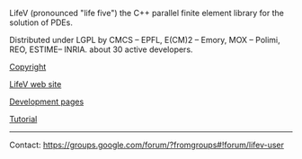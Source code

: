 LifeV (pronounced "life five")
the C++ parallel finite element library for the solution of PDEs.

Distributed under LGPL by CMCS – EPFL, E(CM)2 – Emory, MOX – Polimi, REO, ESTIME– INRIA.
about 30 active developers.

[Copyright](https://raw.github.com/lifev/lifev/master/Copyright.txt)

[LifeV web site](http://www.lifev.org)

[Development pages](http://cmcsforge.epfl.ch/projects/lifev)

[Tutorial](http://cmcsforge.epfl.ch/documents/3)

----------------------------------------------------------------------------
Contact: https://groups.google.com/forum/?fromgroups#!forum/lifev-user